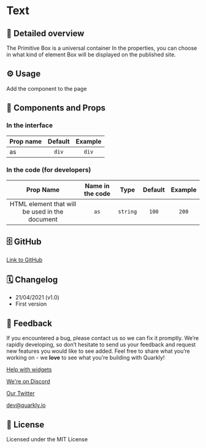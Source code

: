 # Text

## 📖 Detailed overview

The Primitive Box is a universal container
In the properties, you can choose in what kind of element Box will be
displayed on the published site.

## ⚙️ Usage

Add the component to the page

## 🧩 Components and Props

### In the interface

| Prop name                     |    Default     |  Example   |
| :---------------------------- | :------------: | :--------: |
| as                            | `div`          | `div`      |

### In the code (for developers)

| Prop Name                                      | Name in the code |   Type    |     Default     | Example  |
| :--------------------------------------------: | :--------------: | :-------: | :-------------: | :------: |
| HTML element that will be used in the document |   `as`           | `string`  |      `100`      |  `200`   |

## 🗄 GitHub

[Link to GitHub](https://github.com/quarkly/community-kit/tree/master/src/Animation)

## 🗓 Changelog

-   21/04/2021 (v1.0)
-   First version

## 📮 Feedback

If you encountered a bug, please contact us so we can fix it promptly. We’re rapidly developing, so don’t hesitate to send us your feedback and request new features you would like to see added. Feel free to share what you’re working on - we **love** to see what you’re building with Quarkly!

[Help with widgets](https://community.quarkly.io/c/requests/11)

[We're on Discord](https://discord.gg/SuF9vCMJGW)

[Our Twitter](https://twitter.com/quarklyapp)

[dev@quarkly.io](mailto:dev@quarkly.io)

## 📝 License

Licensed under the MIT License



